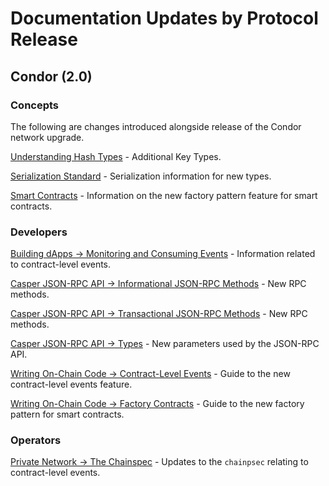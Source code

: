 # Documentation Updates by Protocol Release

## Condor (2.0)

### Concepts

The following are changes introduced alongside release of the Condor network upgrade.

[Understanding Hash Types](./source/docs/casper/concepts/hash-types.md) - Additional Key Types.

[Serialization Standard](./source/docs/casper/concepts/serialization-standard.md) - Serialization information for new types.

[Smart Contracts](./source/docs/casper/concepts/smart-contracts.md) - Information on the new factory pattern feature for smart contracts.

### Developers

[Building dApps -> Monitoring and Consuming Events](./source/docs/casper/developers/dapps/monitor-and-consume-events.md) - Information related to contract-level events.

[Casper JSON-RPC API -> Informational JSON-RPC Methods](./source/docs/casper/developers/json-rpc/json-rpc-informational.md) - New RPC methods.

[Casper JSON-RPC API -> Transactional JSON-RPC Methods](./source/docs/casper/developers/json-rpc/json-rpc-transactional.md) - New RPC methods.

[Casper JSON-RPC API -> Types](./source/docs/casper/developers/json-rpc/types_chain.md) - New parameters used by the JSON-RPC API.

[Writing On-Chain Code -> Contract-Level Events](./source/docs/casper/developers/writing-onchain-code/emitting-contract-events.md) - Guide to the new contract-level events feature.

[Writing On-Chain Code -> Factory Contracts](./source/docs/casper/developers/writing-onchain-code/factory-pattern.md) - Guide to the new factory pattern for smart contracts.

### Operators

[Private Network -> The Chainspec](./source/docs/casper/operators/setup-network/chain-spec.md) - Updates to the `chainpsec` relating to contract-level events.
